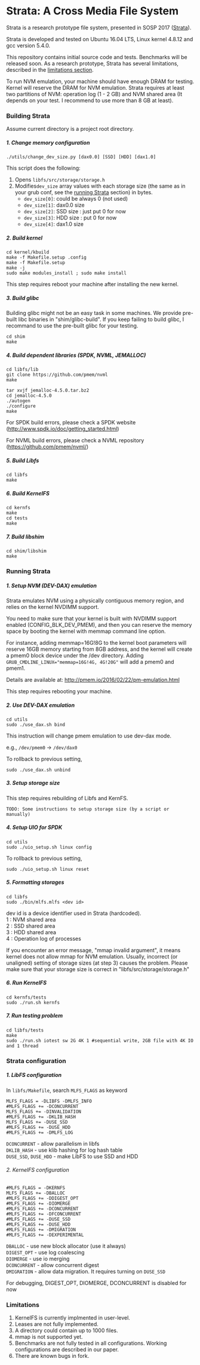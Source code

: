 Strata: A Cross Media File System
==================================

Strata is a research prototype file system, presented in SOSP 2017 ([Strata]).

Strata is developed and tested on Ubuntu 16.04 LTS, Linux kernel 4.8.12 and gcc
version 5.4.0.

This repository contains initial source code and tests. Benchmarks will be
released soon. As a research prototype, Strata has several limitations,
described in the [limitations section](#limitations).

To run NVM emulation, your machine should have enough DRAM for testing. Kernel
will reserve the DRAM for NVM emulation. Strata requires at least two
partitions of NVM: operation log (1 - 2 GB) and NVM shared area (It depends on
your test. I recommend to use more than 8 GB at least).

### Building Strata ###
Assume current directory is a project root directory.

##### 1. Change memory configuration
~~~
./utils/change_dev_size.py [dax0.0] [SSD] [HDD] [dax1.0]
~~~
This script does the following:
1. Opens `libfs/src/storage/storage.h`
2. Modifies`dev_size` array values with each storage size (the same as in your
   grub conf, see the [running Strata](#runningstrata) section) in bytes.
    - `dev_size[0]`: could be always 0 (not used)
    - `dev_size[1]`: dax0.0 size
    - `dev_size[2]`: SSD size : just put 0 for now
    - `dev_size[3]`: HDD size : put 0 for now
    - `dev_size[4]`: dax1.0 size

##### 2. Build kernel
~~~
cd kernel/kbuild
make -f Makefile.setup .config
make -f Makefile.setup
make -j
sudo make modules_install ; sudo make install
~~~

This step requires reboot your machine after installing the new kernel.
##### 3. Build glibc

Building glibc might not be an easy task in some machines. We provide pre-built libc binaries in "shim/glibc-build".
If you keep failing to build glibc, I recommand to use the pre-built glibc for your testing.

~~~
cd shim
make
~~~
##### 4. Build dependent libraries (SPDK, NVML, JEMALLOC)
~~~
cd libfs/lib
git clone https://github.com/pmem/nvml
make

tar xvjf jemalloc-4.5.0.tar.bz2
cd jemalloc-4.5.0
./autogen
./configure
make
~~~

For SPDK build errors, please check a SPDK website (http://www.spdk.io/doc/getting_started.html)

For NVML build errors, please check a NVML repository (https://github.com/pmem/nvml/)
##### 5. Build Libfs
~~~
cd libfs
make
~~~
##### 6. Build KernelFS
~~~
cd kernfs
make
cd tests
make
~~~
##### 7. Build libshim
~~~
cd shim/libshim
make
~~~

### <a name="runningstrata"></a>Running Strata ###

##### 1. Setup NVM (DEV-DAX) emulation
Strata emulates NVM using a physically contiguous memory region, and relies on
the kernel NVDIMM support.

You need to make sure that your kernel is built with NVDIMM support enabled
(CONFIG_BLK_DEV_PMEM), and then you can reserve the memory space by booting the
kernel with memmap command line option.

For instance, adding memmap=16G!8G to the kernel boot parameters will reserve
16GB memory starting from 8GB address, and the kernel will create a pmem0 block
device under the /dev directory. Adding `GRUB_CMDLINE_LINUX="memmap=16G!4G,
4G!20G"` will add a pmem0 and pmem1.

Details are available at:
http://pmem.io/2016/02/22/pm-emulation.html

This step requires rebooting your machine.

##### 2. Use DEV-DAX emulation
~~~
cd utils
sudo ./use_dax.sh bind
~~~
This instruction will change pmem emulation to use dev-dax mode.

e.g., `/dev/pmem0` -> `/dev/dax0`

To rollback to previous setting,
~~~
sudo ./use_dax.sh unbind
~~~

##### 3. Setup storage size
This step requires rebuilding of Libfs and KernFS.
~~~
TODO: Some instructions to setup storage size (by a script or manually)
~~~

##### 4. Setup UIO for SPDK
~~~
cd utils
sudo ./uio_setup.sh linux config
~~~
To rollback to previous setting,
~~~
sudo ./uio_setup.sh linux reset
~~~

##### 5. Formatting storages
~~~
cd libfs
sudo ./bin/mlfs.mlfs <dev id>
~~~
dev id is a device identifier used in Strata (hardcoded).<br/>
1 : NVM shared area <br/>
2 : SSD shared area <br/>
3 : HDD shared area <br/>
4 : Operation log of processes <br/>

If you encounter an error message, "mmap invalid argument",
it means kernel does not allow mmap for NVM emulation.
Usually, incorrect (or unaligned) setting of storage sizes (at step 3) causes
the problem.
Please make sure that your storage size is correct in "libfs/src/storage/storage.h"

##### 6. Run KernelFS
~~~
cd kernfs/tests
sudo ./run.sh kernfs
~~~

##### 7. Run testing problem
~~~
cd libfs/tests
make
sudo ./run.sh iotest sw 2G 4K 1 #sequential write, 2GB file with 4K IO and 1 thread
~~~

### Strata configuration ###
##### 1. LibFS configuration ######
In `libfs/Makefile`, search `MLFS_FLAGS` as keyword
~~~~
MLFS_FLAGS = -DLIBFS -DMLFS_INFO
#MLFS_FLAGS += -DCONCURRENT
MLFS_FLAGS += -DINVALIDATION
#MLFS_FLAGS += -DKLIB_HASH
MLFS_FLAGS += -DUSE_SSD
#MLFS_FLAGS += -DUSE_HDD
#MLFS_FLAGS += -DMLFS_LOG
~~~~

`DCONCURRENT` - allow parallelism in libfs <br/>
`DKLIB_HASH` - use klib hashing for log hash table <br/>
`DUSE_SSD`, `DUSE_HDD` - make LibFS to use SSD and HDD <br/>

###### 2. KernelFS configuration ######
~~~
#MLFS_FLAGS = -DKERNFS
MLFS_FLAGS += -DBALLOC
#MLFS_FLAGS += -DDIGEST_OPT
#MLFS_FLAGS += -DIOMERGE
#MLFS_FLAGS += -DCONCURRENT
#MLFS_FLAGS += -DFCONCURRENT
#MLFS_FLAGS += -DUSE_SSD
#MLFS_FLAGS += -DUSE_HDD
#MLFS_FLAGS += -DMIGRATION
#MLFS_FLAGS += -DEXPERIMENTAL
~~~

`DBALLOC` - use new block allocator (use it always) <br/>
`DIGEST_OPT` - use log coalescing <br/>
`DIOMERGE` - use io merging <br/>
`DCONCURRENT` - allow concurrent digest <br/>
`DMIGRATION` - allow data migration. It requires turning on `DUSE_SSD` <br/>

For debugging, DIGEST_OPT, DIOMERGE, DCONCURRENT is disabled for now

### Limitations ###

1. KernelFS is currently implmented in user-level.
2. Leases are not fully implemented.
3. A directory could contain up to 1000 files.
4. mmap is not supported yet.
5. Benchmarks are not fully tested in all configurations. Working
   configurations are described in our paper.
6. There are known bugs in fork.

[Strata]: http://www.cs.utexas.edu/~yjkwon/publication/strata/ "Strata project"
